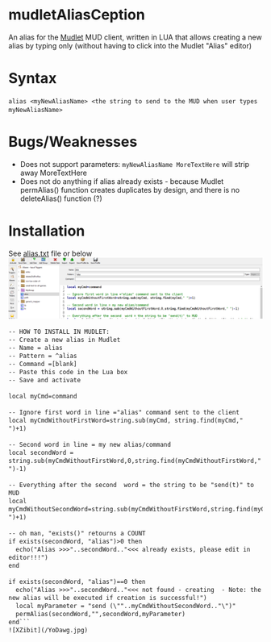 # mudletAliasCeption
An alias for the [Mudlet](https://www.mudlet.org/) MUD client, written in LUA that allows creating a new alias by typing only (without having to click into the Mudlet "Alias" editor)

# Syntax
`alias <myNewAliasName> <the string to send to the MUD when user types myNewAliasName>`
  
# Bugs/Weaknesses
* Does not support parameters: `myNewAliasName MoreTextHere` will strip away MoreTextHere
* Does not do anything if alias already exists - because Mudlet permAlias() function creates duplicates by design, and there is no deleteAlias() function (?)

# Installation
See [alias.txt](/alias.txt) file or below
![Screenshot](/image.png)

```
-- HOW TO INSTALL IN MUDLET:
-- Create a new alias in Mudlet
-- Name = alias
-- Pattern = ^alias
-- Command =[blank]
-- Paste this code in the Lua box
-- Save and activate

local myCmd=command

-- Ignore first word in line ="alias" command sent to the client
local myCmdWithoutFirstWord=string.sub(myCmd, string.find(myCmd," ")+1)

-- Second word in line = my new alias/command
local secondWord = string.sub(myCmdWithoutFirstWord,0,string.find(myCmdWithoutFirstWord," ")-1)

-- Everything after the second  word = the string to be "send(t)" to MUD
local myCmdWithoutSecondWord=string.sub(myCmdWithoutFirstWord,string.find(myCmdWithoutFirstWord," ")+1)

-- oh man, "exists()" retourns a COUNT
if exists(secondWord, "alias")>0 then
  echo("Alias >>>"..secondWord.."<<< already exists, please edit in editor!!!")
end

if exists(secondWord, "alias")==0 then
  echo("Alias >>>"..secondWord.."<<< not found - creating  - Note: the new alias will be executed if creation is successful!")
  local myParameter = "send (\""..myCmdWithoutSecondWord.."\")"
  permAlias(secondWord,"",secondWord,myParameter)
end```
![XZibit](/YoDawg.jpg)
